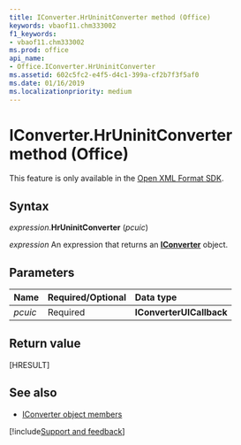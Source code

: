 ```yaml
---
title: IConverter.HrUninitConverter method (Office)
keywords: vbaof11.chm333002
f1_keywords:
- vbaof11.chm333002
ms.prod: office
api_name:
- Office.IConverter.HrUninitConverter
ms.assetid: 602c5fc2-e4f5-d4c1-399a-cf2b7f3f5af0
ms.date: 01/16/2019
ms.localizationpriority: medium
---
```



# IConverter.HrUninitConverter method (Office)

This feature is only available in the [Open XML Format SDK](/office/open-xml/open-xml-sdk).


## Syntax

_expression_.**HrUninitConverter** (_pcuic_)

_expression_ An expression that returns an **[IConverter](Office.IConverter.md)** object.


## Parameters

|Name|Required/Optional|Data type|
|:---|:----------------|:--------|
| _pcuic_|Required|**IConverterUICallback**|

## Return value

[HRESULT]


## See also

- [IConverter object members](overview/Library-Reference/iconverter-members-office.md)

[!include[Support and feedback](~/includes/feedback-boilerplate.md)]